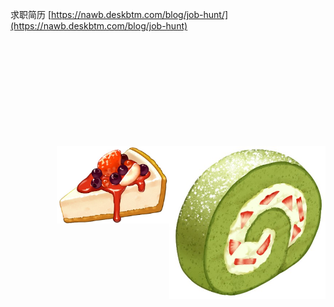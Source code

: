 求职简历 [https://nawb.deskbtm.com/blog/job-hunt/](https://nawb.deskbtm.com/blog/job-hunt)

<br />
<br />
<br />
<br />
<br />
<br />
<br />
<br />
<br />
<br />

<img align="right" width="250px" src="59332540_p0 (6).jpg"/>
<img align="right" width="180px" src="59332540_p0 (4).jpg"/>

